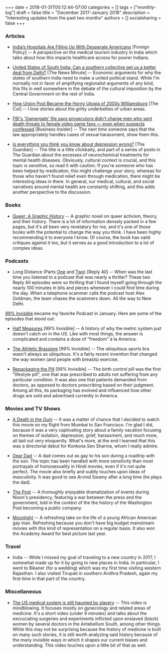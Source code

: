 +++
date = 2018-01-31T00:12:44-07:00
categories = []
tags = ["monthly-log"]
draft = false
title = "December 2017-January 2018"
description = "Interesting updates from the past two months"
authors = []
socialsharing = false
+++

### Articles

- [India’s Hospitals Are Filling Up With Desperate Americans](https://foreignpolicy.com/2018/01/02/indias-hospitals-are-filling-up-with-desperate-americans/) [Foreign Policy] -- A perspective on the medical tourism industry in India which talks
about how this impacts healthcare access for poorer Indians.

- [United States of South India: Can a southern collective get us a better deal from Delhi?](https://www.thenewsminute.com/article/united-states-south-india-can-southern-collective-get-us-better-deal-delhi-46501) [The News Minute] -- Economic arguments for why the states of southern India need to make a
united political stand. While I'm normally not in favor of amplifying regionalist arguments of any kind, this fits in well somewhere in the debate of the cultural
imposition by the Central Government on the rest of India.

- [How Union Pool Became the Horny Utopia of 2000s Williamsburg](https://www.thecut.com/2018/01/union-pool-the-brooklyn-bar-thats-perfect-for-hookups.html) [The Cut] -- I love stories about the gritty underbellies of urban areas.

- [FBI's 'Gamergate' file says prosecutors didn't charge men who sent death threats to female video game fans — even when suspects confessed](http://www.businessinsider.com/gamergate-fbi-file-2017-2) [Business Insider] -- The next time someone says that the law
appropriately handles cases of sexual harassment, show them this.

- [Is everything you think you know about depression wrong?](https://www.theguardian.com/society/2018/jan/07/is-everything-you-think-you-know-about-depression-wrong-johann-hari-lost-connections) [The Guardian] -- The title is a little clickbaity, and part of a series of posts in The Guardian
about the excesses of neurochemical treatments for mental health diseases. Obviously,
cultural context is crucial, and this topic is sensitive, so read it with caution. If you're
someone who has been helped by medication, this might challenge your story, whereas for those
who haven't found relief even through medication, there might be interesting ideas in there.
In general, our medical, cultural, and social narratives around mental health are constantly
shifting, and this adds another perspective to the discussion.


### Books

- [Queer: A Graphic History](https://www.goodreads.com/book/show/28957268-queer) -- A graphic novel on queer activism, theory, and their history. There is a lot of information
densely packed in a few pages, but it's all been very revelatory for me, and it's one of those books with the potential to change the way you think. I have been highly recommending it to everyone I know. Of course, the book has valid critiques against it
too, but it serves as a good introduction to a lot of complex ideas.

### Podcasts

- Long Distance (Parts [One](https://www.gimletmedia.com/reply-all/long-distance) and [Two](https://www.gimletmedia.com/reply-all/103-long-distance-part-ii)) [Reply All] -- When was
the last time you listened to a podcast that was nearly a thriller? These two Reply All episodes were so thrilling that I found myself going through the nearly 100 minutes in bits and pieces whenever I could find time during the day. When a telephone scammer calls the podcast host Alex Goldman, the team chases the scammers down. All the way to New Delhi.

[99% Invisible](https://99percentinvisible.org/) became my favorite Podcast in January. Here are some of the episodes that stood out:

- [Half Measures](https://99percentinvisible.org/episode/half-measures/) [99% Invisible] -- A history of why the metric system just doesn't catch on in the US. Like with most things, the answer is complicated and contains a dose of "freedom" à la America.

- [The Athletic Brassiere](https://99percentinvisible.org/episode/the-athletic-brassiere/) [99% Invisible] -- The ubiquitous sports bra wasn't always as ubiquitous. It's a fairly recent invention that
changed the way women (and people with breasts) exercise.

- [Repackaging the Pill](https://99percentinvisible.org/episode/repackaging-the-pill/) [99% Invisible] -- The birth control pill was the first "lifestyle pill", one that was prescribed to adults not suffering from any particular condition. It was also one that patients demanded from doctors, as opposed to doctors prescribing based on their
judgment. Among all this, its packaging has evolved and influenced how other drugs
are sold and advertised currently in America.

### Movies and TV Shows

- [A Death in the Gunj](http://www.imdb.com/title/tt5918074/) -- It was a matter of chance
that I decided to watch this movie on my flight from Mumbai to San Francisco. I'm glad I did, because it was a very captivating story about a family vacation focusing on themes
of isolation, depression, grief, harassment, and much more, all laid out very eloquently.
What's more, at the end I learned that this was a directorial debut for Konkona Sen Sharma,
whom I really admire.

- [Dear Dad](http://www.imdb.com/title/tt5615116/) -- A dad comes out as gay to his son
during a roadtrip with the son. The topic has been handled with more sensitivity than most portrayals of homosexuality in Hindi movies, even if it's not quite perfect. The movie also briefly and subtly touches upon ideas of masculinity. It was good to see Arvind Swamy after a long time (he plays the dad).

- [The Post](http://www.imdb.com/title/tt6294822/) -- A thoroughly enjoyable dramatization
of events during Nixon's presidency, featuring a war between the press and the government,
told in the context of the the history of the Washington Post becoming a public company.

- [Moonlight](http://www.imdb.com/title/tt4975722/) -- A refreshing take on the life
of a young African American gay man. Refreshing because you don't have big budget
mainstream movies with this kind of representation on a regular basis. It also
won the Academy Award for best picture last year.

### Travel

- India -- While I missed my goal of traveling to a new country in 2017,
I somewhat made up for it by going to new places in India. In particular, I went to
Bikaner (for a wedding) which was my first time visiting western Rajasthan. I also visited
Tirupati in southern Andhra Pradesh, again my first time in that part of the country.

### Miscellaneous

- [The US medical system is still haunted by slavery](https://www.youtube.com/watch?v=IfYRzxeMdGs) -- This video is mindblowing. It focuses mostly on gynecology and related areas of medicine. It's a short video (under 9 minutes) and talks about the excruciating surgeries and experiments inflicted upon enslaved (black) women by several doctors in the Antebellum South, among other things. While this may not be surprising because the history of medicine is built on many such stories, it is still worth analyzing said history because of the many invisible ways in which it shapes our current biases and understanding. This video touches upon a little bit of that as well.

